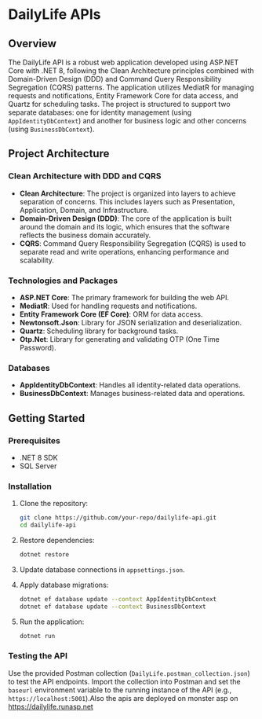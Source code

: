 # DailyLife APIs

## Overview

The DailyLife API is a robust web application developed using ASP.NET Core with .NET 8, following the Clean Architecture principles combined with Domain-Driven Design (DDD) and Command Query Responsibility Segregation (CQRS) patterns. The application utilizes MediatR for managing requests and notifications, Entity Framework Core for data access, and Quartz for scheduling tasks. The project is structured to support two separate databases: one for identity management (using `AppIdentityDbContext`) and another for business logic and other concerns (using `BusinessDbContext`).

## Project Architecture

### Clean Architecture with DDD and CQRS
- **Clean Architecture**: The project is organized into layers to achieve separation of concerns. This includes layers such as Presentation, Application, Domain, and Infrastructure.
- **Domain-Driven Design (DDD)**: The core of the application is built around the domain and its logic, which ensures that the software reflects the business domain accurately.
- **CQRS**: Command Query Responsibility Segregation (CQRS) is used to separate read and write operations, enhancing performance and scalability.

### Technologies and Packages
- **ASP.NET Core**: The primary framework for building the web API.
- **MediatR**: Used for handling requests and notifications.
- **Entity Framework Core (EF Core)**: ORM for data access.
- **Newtonsoft.Json**: Library for JSON serialization and deserialization.
- **Quartz**: Scheduling library for background tasks.
- **Otp.Net**: Library for generating and validating OTP (One Time Password).

### Databases 
- **AppIdentityDbContext**: Handles all identity-related data operations.
- **BusinessDbContext**: Manages business-related data and operations.

## Getting Started

### Prerequisites
- .NET 8 SDK
- SQL Server

### Installation
1. Clone the repository:
    ```bash
    git clone https://github.com/your-repo/dailylife-api.git
    cd dailylife-api
    ```

2. Restore dependencies:
    ```bash
    dotnet restore
    ```

3. Update database connections in `appsettings.json`.

4. Apply database migrations:
    ```bash
    dotnet ef database update --context AppIdentityDbContext
    dotnet ef database update --context BusinessDbContext
    ```

5. Run the application:
    ```bash
    dotnet run
    ```

### Testing the API
Use the provided Postman collection (`DailyLife.postman_collection.json`) to test the API endpoints. Import the collection into Postman and set the `baseurl` environment variable to the running instance of the API (e.g., `https://localhost:5001`).Also the apis are deployed on monster asp on https://dailylife.runasp.net
